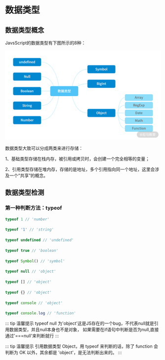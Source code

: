 # 数据类型

## 数据类型概念

JavsScript的数据类型有下图所示的8种：

![Image text](../../.vuepress/public/js/cornerstone/typeOfData/01.png)

数据类型大致可以分成两类来进行存储：

1、基础类型存储在栈内存，被引用或拷贝时，会创建一个完全相等的变量；

2、引用类型存储在堆内存，存储的是地址，多个引用指向同一个地址，这里会涉及一个“共享”的概念。

## 数据类型检测

### 第一种判断方法：typeof

```js
typeof 1 // 'number'

typeof '1' // 'string'

typeof undefined // 'undefined'

typeof true // 'boolean'

typeof Symbol() // 'symbol'

typeof null // 'object'

typeof [] // 'object'

typeof {} // 'object'

typeof console // 'object'

typeof console.log // 'function'

```

::: tip  温馨提示
typeof null 为'object'这是JS存在的一个bug，不代表null就是引用数据类型，并且null本身也不是对象，
如果需要在if语句中判断是否为null,直接通过'===null'来判断就行
::: 

::: tip  温馨提示 
引用数据类型 Object，用 typeof 来判断的话，除了 function 会判断为 OK 以外，其余都是 'object'，是无法判断出来的。
::: 
